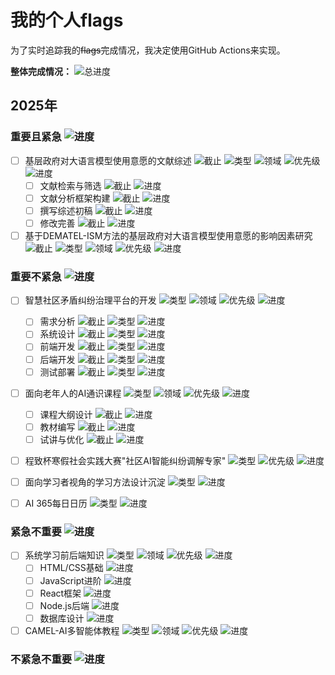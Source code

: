 # 我的个人flags

为了实时追踪我的~~flags~~完成情况，我决定使用GitHub Actions来实现。

**整体完成情况：** ![总进度](https://img.shields.io/badge/%E6%80%BB%E8%BF%9B%E5%BA%A6-3%25-red)

## 2025年

### 重要且紧急 ![进度](https://img.shields.io/badge/%E8%BF%9B%E5%BA%A6-0%25-red)

- [ ] 基层政府对大语言模型使用意愿的文献综述 ![截止](https://img.shields.io/badge/截止-2024--06--30-blue) ![类型](https://img.shields.io/badge/类型-论文-brightgreen) ![领域](https://img.shields.io/badge/领域-研究-yellow) ![优先级](https://img.shields.io/badge/优先级-高-red) ![进度](https://img.shields.io/badge/进度-0%25-red)
  - [ ] 文献检索与筛选 ![截止](https://img.shields.io/badge/截止-2024--04--30-blue) ![进度](https://img.shields.io/badge/进度-0%25-red)
  - [ ] 文献分析框架构建 ![截止](https://img.shields.io/badge/截止-2024--05--15-blue) ![进度](https://img.shields.io/badge/进度-0%25-red)
  - [ ] 撰写综述初稿 ![截止](https://img.shields.io/badge/截止-2024--06--15-blue) ![进度](https://img.shields.io/badge/进度-0%25-red)
  - [ ] 修改完善 ![截止](https://img.shields.io/badge/截止-2024--06--30-blue) ![进度](https://img.shields.io/badge/进度-0%25-red)

- [ ] 基于DEMATEL-ISM方法的基层政府对大语言模型使用意愿的影响因素研究 ![截止](https://img.shields.io/badge/截止-2024--12--31-blue) ![类型](https://img.shields.io/badge/类型-论文-brightgreen) ![领域](https://img.shields.io/badge/领域-研究-yellow) ![优先级](https://img.shields.io/badge/优先级-高-red) ![进度](https://img.shields.io/badge/进度-0%25-red)

### 重要不紧急 ![进度](https://img.shields.io/badge/%E8%BF%9B%E5%BA%A6-7%25-red)

- [ ] 智慧社区矛盾纠纷治理平台的开发 ![类型](https://img.shields.io/badge/类型-项目-brightgreen) ![领域](https://img.shields.io/badge/领域-编程-yellow) ![优先级](https://img.shields.io/badge/优先级-中-yellow) ![进度](https://img.shields.io/badge/进度-0%25-red)
  - [ ] 需求分析 ![截止](https://img.shields.io/badge/截止-2024--05--30-blue) ![类型](https://img.shields.io/badge/类型-文档-lightgrey) ![进度](https://img.shields.io/badge/进度-0%25-red)
  - [ ] 系统设计 ![截止](https://img.shields.io/badge/截止-2024--06--30-blue) ![类型](https://img.shields.io/badge/类型-架构-lightgrey) ![进度](https://img.shields.io/badge/进度-0%25-red)
  - [ ] 前端开发 ![截止](https://img.shields.io/badge/截止-2024--08--30-blue) ![类型](https://img.shields.io/badge/类型-前端-lightgrey) ![进度](https://img.shields.io/badge/进度-0%25-red)
  - [ ] 后端开发 ![截止](https://img.shields.io/badge/截止-2024--08--30-blue) ![类型](https://img.shields.io/badge/类型-后端-lightgrey) ![进度](https://img.shields.io/badge/进度-0%25-red)
  - [ ] 测试部署 ![截止](https://img.shields.io/badge/截止-2024--09--30-blue) ![类型](https://img.shields.io/badge/类型-运维-lightgrey) ![进度](https://img.shields.io/badge/进度-0%25-red)

- [ ] 面向老年人的AI通识课程 ![类型](https://img.shields.io/badge/类型-教育-brightgreen) ![领域](https://img.shields.io/badge/领域-AI-yellow) ![优先级](https://img.shields.io/badge/优先级-中-yellow) ![进度](https://img.shields.io/badge/进度-0%25-red)
  - [ ] 课程大纲设计 ![截止](https://img.shields.io/badge/截止-2024--07--30-blue) ![进度](https://img.shields.io/badge/进度-0%25-red)
  - [ ] 教材编写 ![截止](https://img.shields.io/badge/截止-2024--09--30-blue) ![进度](https://img.shields.io/badge/进度-0%25-red)
  - [ ] 试讲与优化 ![截止](https://img.shields.io/badge/截止-2024--10--30-blue) ![进度](https://img.shields.io/badge/进度-0%25-red)

- [ ] 程致杯寒假社会实践大赛"社区AI智能纠纷调解专家" ![类型](https://img.shields.io/badge/类型-比赛-brightgreen) ![优先级](https://img.shields.io/badge/优先级-中-yellow) ![进度](https://img.shields.io/badge/进度-100%25-green)

- [ ] 面向学习者视角的学习方法设计沉淀 ![类型](https://img.shields.io/badge/类型-方法论-brightgreen) ![进度](https://img.shields.io/badge/进度-0%25-red)

- [ ] AI 365每日日历 ![类型](https://img.shields.io/badge/类型-创意项目-brightgreen) ![进度](https://img.shields.io/badge/进度-0%25-red)

### 紧急不重要 ![进度](https://img.shields.io/badge/%E8%BF%9B%E5%BA%A6-0%25-red)

- [ ] 系统学习前后端知识 ![类型](https://img.shields.io/badge/类型-学习-brightgreen) ![领域](https://img.shields.io/badge/领域-编程-yellow) ![优先级](https://img.shields.io/badge/优先级-中-yellow) ![进度](https://img.shields.io/badge/进度-0%25-red)
  - [ ] HTML/CSS基础 ![进度](https://img.shields.io/badge/进度-0%25-red)
  - [ ] JavaScript进阶 ![进度](https://img.shields.io/badge/进度-0%25-red)
  - [ ] React框架 ![进度](https://img.shields.io/badge/进度-0%25-red)
  - [ ] Node.js后端 ![进度](https://img.shields.io/badge/进度-0%25-red)
  - [ ] 数据库设计 ![进度](https://img.shields.io/badge/进度-0%25-red)

- [ ] CAMEL-AI多智能体教程 ![类型](https://img.shields.io/badge/类型-AI-brightgreen) ![领域](https://img.shields.io/badge/领域-学习-yellow) ![优先级](https://img.shields.io/badge/优先级-中-yellow) ![进度](https://img.shields.io/badge/进度-0%25-red)

### 不紧急不重要 ![进度](https://img.shields.io/badge/进度-无任务-inactive)